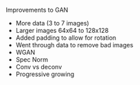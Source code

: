 Improvements to GAN

- More data (3 to 7 images)
- Larger images 64x64 to 128x128
- Added padding to allow for rotation
- Went through data to remove bad images
- WGAN
- Spec Norm
- Conv vs deconv
- Progressive growing